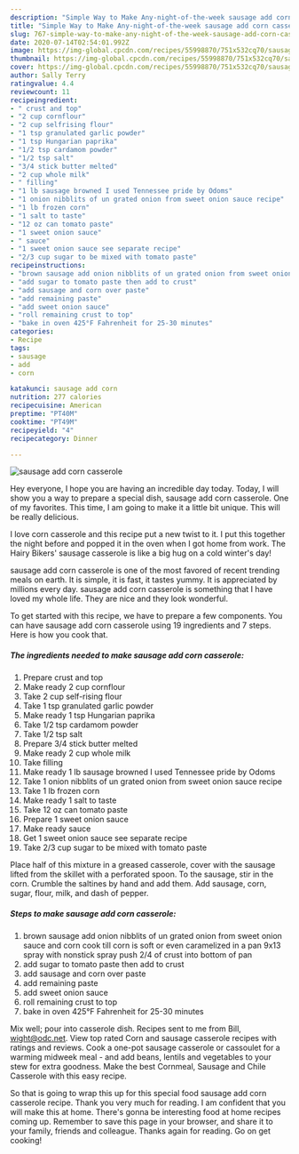 ```yaml
---
description: "Simple Way to Make Any-night-of-the-week sausage add corn casserole"
title: "Simple Way to Make Any-night-of-the-week sausage add corn casserole"
slug: 767-simple-way-to-make-any-night-of-the-week-sausage-add-corn-casserole
date: 2020-07-14T02:54:01.992Z
image: https://img-global.cpcdn.com/recipes/55998870/751x532cq70/sausage-add-corn-casserole-recipe-main-photo.jpg
thumbnail: https://img-global.cpcdn.com/recipes/55998870/751x532cq70/sausage-add-corn-casserole-recipe-main-photo.jpg
cover: https://img-global.cpcdn.com/recipes/55998870/751x532cq70/sausage-add-corn-casserole-recipe-main-photo.jpg
author: Sally Terry
ratingvalue: 4.4
reviewcount: 11
recipeingredient:
- " crust and top"
- "2 cup cornflour"
- "2 cup selfrising flour"
- "1 tsp granulated garlic powder"
- "1 tsp Hungarian paprika"
- "1/2 tsp cardamom powder"
- "1/2 tsp salt"
- "3/4 stick butter melted"
- "2 cup whole milk"
- " filling"
- "1 lb sausage browned I used Tennessee pride by Odoms"
- "1 onion nibblits of un grated onion from sweet onion sauce recipe"
- "1 lb frozen corn"
- "1 salt to taste"
- "12 oz can tomato paste"
- "1 sweet onion sauce"
- " sauce"
- "1 sweet onion sauce see separate recipe"
- "2/3 cup sugar to be mixed with tomato paste"
recipeinstructions:
- "brown sausage add onion nibblits of un grated onion from sweet onion sauce and corn cook till corn is soft or even caramelized in a pan 9x13 spray with nonstick spray push 2/4 of crust into bottom of pan"
- "add sugar to tomato paste then add to crust"
- "add sausage and corn over paste"
- "add remaining paste"
- "add sweet onion sauce"
- "roll remaining crust to top"
- "bake in oven 425°F Fahrenheit for 25-30 minutes"
categories:
- Recipe
tags:
- sausage
- add
- corn

katakunci: sausage add corn 
nutrition: 277 calories
recipecuisine: American
preptime: "PT40M"
cooktime: "PT49M"
recipeyield: "4"
recipecategory: Dinner

---
```



![sausage add corn casserole](https://img-global.cpcdn.com/recipes/55998870/751x532cq70/sausage-add-corn-casserole-recipe-main-photo.jpg)

Hey everyone, I hope you are having an incredible day today. Today, I will show you a way to prepare a special dish, sausage add corn casserole. One of my favorites. This time, I am going to make it a little bit unique. This will be really delicious.

I love corn casserole and this recipe put a new twist to it. I put this together the night before and popped it in the oven when I got home from work. The Hairy Bikers&#39; sausage casserole is like a big hug on a cold winter&#39;s day!

sausage add corn casserole is one of the most favored of recent trending meals on earth. It is simple, it is fast, it tastes yummy. It is appreciated by millions every day. sausage add corn casserole is something that I have loved my whole life. They are nice and they look wonderful.


To get started with this recipe, we have to prepare a few components. You can have sausage add corn casserole using 19 ingredients and 7 steps. Here is how you cook that.

<!--inarticleads1-->

##### The ingredients needed to make sausage add corn casserole:

1. Prepare  crust and top
1. Make ready 2 cup cornflour
1. Take 2 cup self-rising flour
1. Take 1 tsp granulated garlic powder
1. Make ready 1 tsp Hungarian paprika
1. Take 1/2 tsp cardamom powder
1. Take 1/2 tsp salt
1. Prepare 3/4 stick butter melted
1. Make ready 2 cup whole milk
1. Take  filling
1. Make ready 1 lb sausage browned I used Tennessee pride by Odoms
1. Take 1 onion nibblits of un grated onion from sweet onion sauce recipe
1. Take 1 lb frozen corn
1. Make ready 1 salt to taste
1. Take 12 oz can tomato paste
1. Prepare 1 sweet onion sauce
1. Make ready  sauce
1. Get 1 sweet onion sauce see separate recipe
1. Take 2/3 cup sugar to be mixed with tomato paste


Place half of this mixture in a greased casserole, cover with the sausage lifted from the skillet with a perforated spoon. To the sausage, stir in the corn. Crumble the saltines by hand and add them. Add sausage, corn, sugar, flour, milk, and dash of pepper. 

<!--inarticleads2-->

##### Steps to make sausage add corn casserole:

1. brown sausage add onion nibblits of un grated onion from sweet onion sauce and corn cook till corn is soft or even caramelized in a pan 9x13 spray with nonstick spray push 2/4 of crust into bottom of pan
1. add sugar to tomato paste then add to crust
1. add sausage and corn over paste
1. add remaining paste
1. add sweet onion sauce
1. roll remaining crust to top
1. bake in oven 425°F Fahrenheit for 25-30 minutes


Mix well; pour into casserole dish. Recipes sent to me from Bill, wight@odc.net. View top rated Corn and sausage casserole recipes with ratings and reviews. Cook a one-pot sausage casserole or cassoulet for a warming midweek meal - and add beans, lentils and vegetables to your stew for extra goodness. Make the best Cornmeal, Sausage and Chile Casserole with this easy recipe. 

So that is going to wrap this up for this special food sausage add corn casserole recipe. Thank you very much for reading. I am confident that you will make this at home. There's gonna be interesting food at home recipes coming up. Remember to save this page in your browser, and share it to your family, friends and colleague. Thanks again for reading. Go on get cooking!
